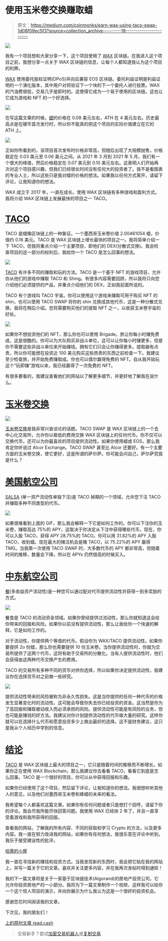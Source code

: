 # 使用玉米卷交换赚取蜡

> 原文：<https://medium.com/coinmonks/earn-wax-using-taco-swap-1d08f09ec5f3?source=collection_archive---------18----------------------->

![](img/4400174020bb83ee967af83bb371d04e.png)

我有一个项目想和大家分享一下，这个项目使用了 [WAX](https://on.wax.io/wax-io/) 区块链。在我进入这个项目之前，我想分享一点关于 WAX 区块链的信息，让每个人都知道我认为这个项目的利弊。

[WAX](https://on.wax.io/wax-io/) 使用委托股权证明(DPoS)并向后兼容 EOS 区块链。委托利益证明是利益证明的一个演化版本，其中用户对将验证下一个块的下一个委托人进行投票。WAX 的汽油费很低，交易几乎是即时的。这使得它成为一个易于使用的区块链。这也让它成为游戏和 NFT 的一个好选择。

![](img/28a21327011bfedf690a7ce5832b1162.png)

在写这篇文章的时候，[蜡](https://on.wax.io/wax-io/)的价格在 0.08 美元左右，ATH 在 4 美元左右。历史最高点是在硬币首次发行时，所以你不能真的把这个项目的实际价值建立在它的 ATH 上。

![](img/7ed360bb870b8ae8aebb879c29d3d644.png)

正如你所看到的，该项目首次发布时价格非常高，但随后出现了大规模抛售，价格稳定在 0.03 美元至 0.06 美元之间。从 2021 年 3 月到 2021 年 5 月，我们有一个很大的峰值，然后价格稳定在 0.07 美元到 0.10 美元左右。这表明人们开始再次对这个项目感兴趣，但我们已经很长时间没有任何大的投资者了。我不是看图表的专业人士，所以这些只是我对蜡的价格的想法。如果我以任何方式离开，请留下评论，让我知道你的想法。

WAX 成立于 2017 年，一直在成长。使用 WAX 区块链有多种游戏和盈利方式。我将介绍 WAX 区块链上发展最快的项目之一 TACO。

# [TACO](https://read.cash/@HattyHats/earn-wax-using-taco-swap-84980a9b#taco)

TACO 是蜡像区块链上的一种象征。一个墨西哥玉米卷价值 2.00461054 蜡，价值约 0.16 美元。TACO 是 WAX 区块链上增长最快的项目之一。我将简单介绍一下 TACO，但我将重点介绍一个主要项目，即他们的 DEX(分散式交换)。我会检查项目的这一部分的权利后，我给你一个 TACO 是怎么回事的想法。

![](img/cc7c5f13a64f6cddd9c93181d220af78.png)

[TACO](https://read.cash/@HattyHats/earn-wax-using-taco-swap-84980a9b#bad-link) 有许多不同的赚取和玩的方法。TACO 是一个基于 NFT 的游戏项目，允许你从他们的游戏中赚取 TACO 和 Shing。有很多内容需要回顾，所以我将只向您介绍他们必须提供的产品，并重点介绍他们的 DEX，正如我前面所说的。

TACO 有个游戏叫 TACO 宇宙。你可以使用这个游戏来赚取可用于购买 NFT 的 shin，也可以使用 TACO SWAP 将你的 shin 兑换成其他代币，这是一种分散式兑换，我将在稍后介绍。您将需要购买他们的提取 NFT 之一，以收获玉米卷宇宙的好处。

![](img/b74380b844ce5c164d7c5eecedaadf95.png)

如果你不想投资他们的 NFT，那么你也可以使用 Brigade。旅让你每小时赚免费成，这是很酷的。你可以为大队购买非战斗单位，这可以让你每小时赚更多，但是你不需要这些非战斗单位来开始赚钱。拥有它们只会让你赚得更多。提取器有点贵，所以你可能想在投资近 100 美元购买这些昂贵的东西之前检查一下。我建议至少检查旅，并开始免费赚取成。你也可以偶尔赢得免费的 NFT。自从我开始玩这个“玩即赚”游戏以来，我已经赢得了一次免费的 NFT。

有很多要看的，我建议查看他们的网站以了解更多细节，并更好地了解我在说什么。

# [玉米卷交换](https://read.cash/@HattyHats/earn-wax-using-taco-swap-84980a9b#taco-swap)

![](img/cdfa33108b9e0e34e988348a11c2ffe6.png)

[玉米卷交换](https://swap.tacocrypto.io/)是我非常兴奋谈论的话题。TACO SWAP 是 WAX 区块链上的一个去中心化交易所，允许你以极低的费用交换 WAX 区块链上的任何代币。你不仅可以交换代币，还可以为你最喜欢的项目提供流动性。如果你使用蜡或 EOS，那么我肯定你听说过 Alcor Exchange。TACO SWAP 甚至比 Alcor 还要好。有一个主要方面的玉米卷交换，使它更好，这是所谓的萨尔萨。你可能会问自己，萨尔萨究竟是什么？

# [美国航空公司](https://read.cash/@HattyHats/earn-wax-using-taco-swap-84980a9b#salsa)

[SALSA](https://swap.tacocrypto.io/salsa) (单一资产流动性单独下注)是 TACO 掉期的一个领域，允许您下注 TACO 并赚取多种不同类型的代币。

![](img/456d310facd265b56ba02c0f9bf8c9bc.png)

如果很难看到上面的 GIF，那么我会解释一下它是如何工作的。你可以下注你的玉米卷，赚取高达 75%的 APY，这取决于你决定从下注中获得哪些代币。现在，你可以入股 TACO，获得 APY 28.75%的 TACO。你可以用 31.82%的 APY 入股 TACO，收到蜡。现在最大的赌注机会是赌 TACO，以 75.22%的 APY 赢得 TMG。当我第一次使用 TACO SWAP 时，大多数代币的 APY 都非常高，但随着时间的推移，数量会下降，所以在 APYs 仍然很高的时候买入。

# [中东航空公司](https://read.cash/@HattyHats/earn-wax-using-taco-swap-84980a9b#meal)

[餐](https://swap.tacocrypto.io/meal)(多收益资产流动性)是一种您可以通过配对代币提供流动性并获得一到多奖励的方式。

![](img/448b5005effeeb00be3598a81bfc2e25.png)

餐食是 TACO 的流动资金领域。如果你曾经提供过流动性，那么你就知道这会给你带来的回报和风险。如果你以前没有提供流动性，那么让我给你一个快速的解释，它是如何工作的。

对于流动性，你提供两个等值的代币。假设你为 WAX/TACO 提供流动性。如果你要提供 2o 份蜡，那么你也需要提供 10 份玉米卷。当你提供流动性时，你就为交易所提供了这两个代币，这将有助于交易所的分散化。当有人提供流动性时，他们会获得由这两种代币交换产生的费用。

TACO 的交易所有多种不同的货币对供你选择，所以如果你决定提供流动性，我建议你在选择货币对之前做一些研究。

![](img/68cfbc844fb6e3fbd61b972196700f67.png)

提供流动性带来的风险被称为非永久性损失。这是当你提供的任何一种代币的价格发生显著变化时的流动性。这可能会导致你失去你已经投资的资金。这当然是你为了高回报和赚取被动收入而必须承担的风险。提供流动性可能是有风险的业务，但也可能是赚钱的好方法。我建议对你计划提供流动性的代币做大量的研究。这样你就可以在选择什么代币和愿意投资多少上做出最好的选择。这不是财务建议，这只是我从个人经历中学到的信息。

# [结论](https://read.cash/@HattyHats/earn-wax-using-taco-swap-84980a9b#conclusion)

[TACO](https://read.cash/@HattyHats/earn-wax-using-taco-swap-84980a9b#bad-link) 是 WAX 区块链上最大的项目之一，它只是随着时间的推移而不断增长。如果你正在使用 WAX Blockchain，那么我建议你去看看 TACO，看看它到底是怎么回事。TACO 是一个很好的项目，你可以从中获得回报和乐趣。

如果你已经使用了这个项目，然后留下评论，让我知道你的想法。我很想听听其他人的意见，以及他们对墨西哥玉米卷和蜂蜡的未来的看法。

我希望每个人都喜欢这篇文章。如果你有任何问题或者只是想打个招呼，请留下你的评论。我会尽我所能尽快回答问题。我使用 WAX 已经快 2 年了，并且一直享受着游戏和我所获得的回报。

查看我的网站，了解我的所有内容、不同的获取和学习 Crypto 的方法，以及更多内容。我一直在努力改进我的网站，如果你有任何想法，我很乐意在评论中听到。我乐于接受建设性的批评。

[哈蒂的小屋](https://www.hattysshack.org/)

我一直在寻找新的赚钱和投资方式。当我发现新的东西时，我会把它贴在我的网站上，并写一篇关于它的文章。喜欢并关注更多内容，并在我再次发帖时得到通知！

我的下一篇文章将是关于一家基于区块链技术(Algorand)的房地产投资公司，它允许你投资房地产的一小部分。我将为下一篇文章制作一个视频，这样我可以给你一个这个惊人项目的演示，并向你展示为什么我认为这是一个很好的投资机会。

感谢您花时间阅读我的文章。

下次见，我的朋友们！

[上的原创文章 read.cash](https://read.cash/@HattyHats/earn-wax-using-taco-swap-84980a9b)

> 交易新手？尝试[加密交易机器人](/coinmonks/crypto-trading-bot-c2ffce8acb2a)或[复制交易](/coinmonks/top-10-crypto-copy-trading-platforms-for-beginners-d0c37c7d698c)
